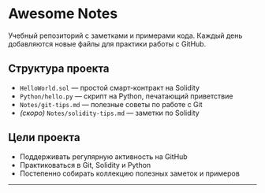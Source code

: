 # Awesome Notes

Учебный репозиторий с заметками и примерами кода. Каждый день добавляются новые файлы для практики работы с GitHub.

## Структура проекта

- `HelloWorld.sol` — простой смарт-контракт на Solidity  
- `Python/hello.py` — скрипт на Python, печатающий приветствие  
- `Notes/git-tips.md` — полезные советы по работе с Git  
- *(скоро)* `Notes/solidity-tips.md` — заметки по Solidity  

## Цели проекта

- Поддерживать регулярную активность на GitHub  
- Практиковаться в Git, Solidity и Python  
- Постепенно собирать коллекцию полезных заметок и примеров  

---

